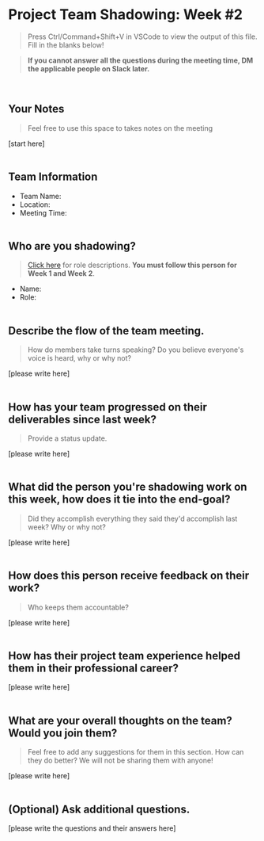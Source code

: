 # Project Team Shadowing: Week #2
> Press Ctrl/Command+Shift+V in VSCode to view the output of this file. Fill in the blanks below!

> **If you cannot answer all the questions during the meeting time, DM the applicable people on Slack later.**

<br>

## Your Notes
> Feel free to use this space to takes notes on the meeting

[start here]
<br><br>

## Team Information
- Team Name: 
- Location:
- Meeting Time:
<br><br>

## Who are you shadowing?
> [Click here](https://www.notion.so/h4i/Project-Team-Role-Descriptions-1aa197abf07b80b4b371efff5970a227?pvs=4) for role descriptions. **You must follow this person for Week 1 and Week 2**.

- Name:
- Role:
<br><br>

## Describe the flow of the team meeting.
> How do members take turns speaking? Do you believe everyone's voice is heard, why or why not?

[please write here]
<br><br>

## How has your team progressed on their deliverables since last week?
> Provide a status update.

[please write here]
<br><br>

## What did the person you're shadowing work on this week, how does it tie into the end-goal?
> Did they accomplish everything they said they'd accomplish last week? Why or why not?

[please write here]
<br><br>

## How does this person receive feedback on their work?
> Who keeps them accountable?

[please write here]
<br><br>

## How has their project team experience helped them in their professional career?
[please write here]
<br><br>

## What are your overall thoughts on the team? Would you join them?
> Feel free to add any suggestions for them in this section. How can they do better? We will not be sharing them with anyone!

[please write here]
<br><br>

## (Optional) Ask additional questions.
[please write the questions and their answers here]

